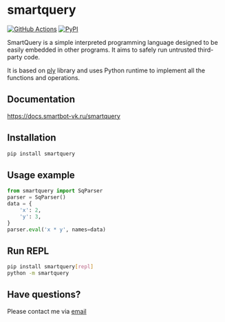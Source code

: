 # smartquery
[![GitHub Actions](https://github.com/alekseyl1992/smartquery/workflows/release/badge.svg)](https://github.com/alekseyl1992/smartquery/actions?query=workflow%3Arelease)
[![PyPI](https://img.shields.io/pypi/v/smartquery.svg)](https://pypi.org/project/smartquery)

SmartQuery is a simple interpreted programming language designed to be easily embedded in other programs.
It aims to safely run untrusted third-party code.

It is based on [ply](https://github.com/dabeaz/ply) library and uses Python runtime to implement all the functions and operations.

## Documentation
https://docs.smartbot-vk.ru/smartquery

## Installation
```bash
pip install smartquery
```

## Usage example
```python
from smartquery import SqParser
parser = SqParser()
data = {
    'x': 2,
    'y': 3,
}
parser.eval('x * y', names=data)
```

## Run REPL
```bash
pip install smartquery[repl]
python -m smartquery
```


## Have questions?
Please contact me via [email](mailto:alekseyl@list.ru)
